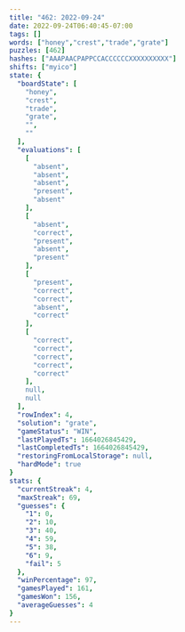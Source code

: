 ```yaml
---
title: "462: 2022-09-24"
date: 2022-09-24T06:40:45-07:00
tags: []
words: ["honey","crest","trade","grate"]
puzzles: [462]
hashes: ["AAAPAACPAPPCCACCCCCCXXXXXXXXXX"]
shifts: ["myico"]
state: {
  "boardState": [
    "honey",
    "crest",
    "trade",
    "grate",
    "",
    ""
  ],
  "evaluations": [
    [
      "absent",
      "absent",
      "absent",
      "present",
      "absent"
    ],
    [
      "absent",
      "correct",
      "present",
      "absent",
      "present"
    ],
    [
      "present",
      "correct",
      "correct",
      "absent",
      "correct"
    ],
    [
      "correct",
      "correct",
      "correct",
      "correct",
      "correct"
    ],
    null,
    null
  ],
  "rowIndex": 4,
  "solution": "grate",
  "gameStatus": "WIN",
  "lastPlayedTs": 1664026845429,
  "lastCompletedTs": 1664026845429,
  "restoringFromLocalStorage": null,
  "hardMode": true
}
stats: {
  "currentStreak": 4,
  "maxStreak": 69,
  "guesses": {
    "1": 0,
    "2": 10,
    "3": 40,
    "4": 59,
    "5": 38,
    "6": 9,
    "fail": 5
  },
  "winPercentage": 97,
  "gamesPlayed": 161,
  "gamesWon": 156,
  "averageGuesses": 4
}
---
```


<!-- more -->
